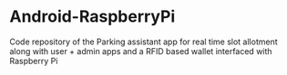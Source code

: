# Android-RaspberryPi

Code repository of the Parking assistant app for real time slot allotment along with user + admin apps and a RFID based wallet interfaced with Raspberry Pi
